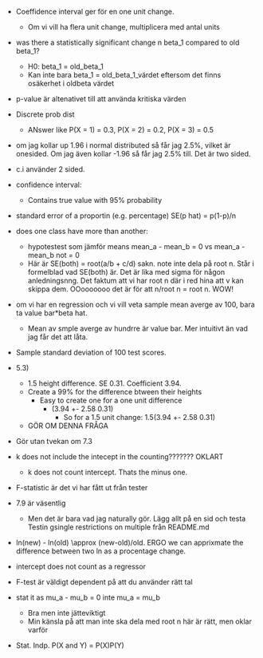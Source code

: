 * Coeffidence interval ger för en one unit change.
  * Om vi vill ha flera unit change, multiplicera med antal units

* was there a statistically significant change n beta_1 compared to old beta_1?
  * H0: beta_1 = old_beta_1
  * Kan inte bara beta_1 = old_beta_1_värdet eftersom det finns osäkerhet i oldbeta värdet

* p-value är altenativet till att använda kritiska värden

* Discrete prob dist
  * ANswer like P(X = 1) = 0.3, P(X = 2) = 0.2, P(X = 3) = 0.5

* om jag kollar up 1.96 i normal distributed så får jag 2.5%, vilket är onesided. Om jag även kollar -1.96 så får jag 2.5% till. Det är two sided. 

* c.i använder 2 sided.

* confidence interval:
  * Contains true value with 95% probability

* standard error of a proportin (e.g. percentage) SE(p hat) = p(1-p)/n

* does one class have more than another:
  * hypotestest som jämför means mean_a - mean_b = 0 vs mean_a - mean_b not = 0
  * Här är SE(both) = root(a/b + c/d) sakn. note inte dela på root n. Står i formelblad vad SE(both) är. Det är lika med sigma för någon anledningsnng. Det faktum att vi har root n där i red hina att v kan skippa dem. OOooooooo det är för att n/root n = root n. WOW!

* om vi har en regression och vi vill veta sample mean averge av 100, bara ta value bar*beta hat.
  * Mean av smple averge av hundrre är value bar. Mer intuitivt än vad jag får det att låta.

* Sample standard deviation of 100 test scores.

* 5.3)
  * 1.5 height difference. SE 0.31. Coefficient 3.94.
  * Create a 99% for the difference btween their heights
    * Easy to create one for a one unit difference
      * (3.94 +- 2.58 0.31)
        * So for a 1.5 unit change: 1.5(3.94 +- 2.58 0.31)
  * GÖR OM DENNA FRÅGA

* Gör utan tvekan om 7.3

* k does not include the intecept in the counting??????? OKLART
  * k does not count intercept. Thats the minus one. 

* F-statistic är det vi har fått ut från tester

* 7.9 är väsentlig
  * Men det är bara vad jag naturally gör. Lägg allt på en sid och testa Testin gsingle restrictions on multiple från README.md

* ln(new) - ln(old) \approx (new-old)/old. ERGO we can apprixmate the difference between two ln as a procentage change. 

* intercept does not count as a regressor

* F-test är väldigt dependent på att du använder rätt tal


* stat it as mu_a - mu_b = 0 inte mu_a = mu_b
  * Bra men inte jätteviktigt 
  * Min känsla på att man inte ska dela med root n här är rätt, men oklar varför

* Stat. Indp. P(X and Y) = P(X)P(Y)